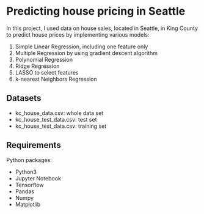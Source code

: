 # Predicting house pricing in Seattle

In this project, I used data on house sales, located in Seattle, in King County to predict house prices by implementing various models:

1. Simple Linear Regression, including one feature only
2. Multiple Regression by using gradient descent algorithm
3. Polynomial Regression
4. Ridge Regression
5. LASSO to select features
6. k-nearest Neighbors Regression

## Datasets
- kc_house_data.csv: whole data set
- kc_house_test_data.csv: test set
- kc_house_test_data.csv: training set

## Requirements

Python packages:
- Python3
- Jupyter Notebook
- Tensorflow
- Pandas
- Numpy
- Matplotlib
